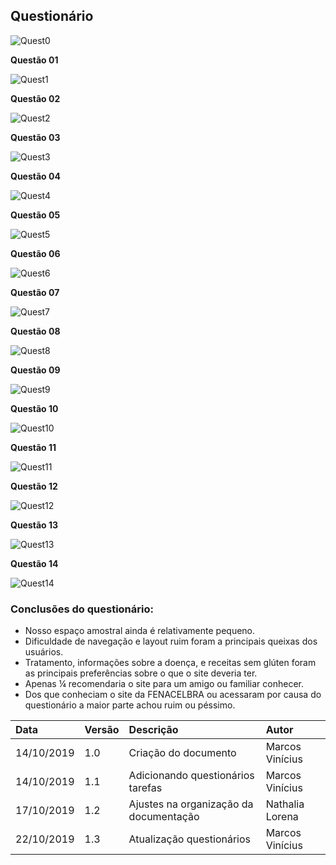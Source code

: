 ## Questionário

![Quest0](../assets/img/quest00.png)

**Questão 01**

![Quest1](../assets/img/1.png)

**Questão 02**

![Quest2](../assets/img/2.png)

**Questão 03**

![Quest3](../assets/img/3.png)

**Questão 04**

![Quest4](../assets/img/4.png)

**Questão 05**

![Quest5](../assets/img/5.png)

**Questão 06**

![Quest6](../assets/img/6.png)

**Questão 07**

![Quest7](../assets/img/7.png)

**Questão 08**

![Quest8](../assets/img/8.png)

**Questão 09**

![Quest9](../assets/img/9.png)

**Questão 10**

![Quest10](../assets/img/10.png)

**Questão 11**

![Quest11](../assets/img/11.png)

**Questão 12**

![Quest12](../assets/img/12.png)

**Questão 13**

![Quest13](../assets/img/13.jpg)

**Questão 14**

![Quest14](../assets/img/14.jpg)


### Conclusões do questionário:

- Nosso espaço amostral ainda é relativamente pequeno.
- Dificuldade de navegação e layout ruim foram a principais queixas dos usuários.
- Tratamento, informações sobre a doença, e receitas sem glúten foram as principais preferências sobre o que o site deveria ter.
- Apenas ¼ recomendaria o site para um amigo ou familiar conhecer.
- Dos que conheciam o site da FENACELBRA ou acessaram por causa do questionário a maior parte achou ruim ou péssimo.




| Data       | Versão | Descrição                                           | Autor             |
| :--------- | :----- | :-------------------------------------------------- | :---------------- |
| 14/10/2019 | 1.0    | Criação do documento          | Marcos Vinícius   |
| 14/10/2019 | 1.1    | Adicionando questionários tarefas            | Marcos Vinícius   |
| 17/10/2019 | 1.2    | Ajustes na organização da documentação | Nathalia Lorena     |
| 22/10/2019 | 1.3    | Atualização questionários | Marcos Vinícius    |
